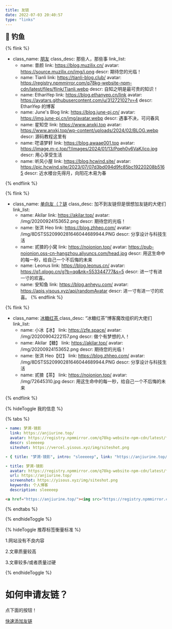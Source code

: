 ```yaml
---
title: 友链
date: 2022-07-03 20:40:57
type: "links"
---
```


<div class="title-h2-a">
  <div class="title-h2-a-left">
    <h2 style="padding-top: 0;margin:0.6rem 0 0.6rem;">🎣 钓鱼</h2><a class="random-post-start" href="javascript:fetchRandomPost();"><i class="fa-solid fa-arrow-rotate-right"></i></a>
  </div>
</div>
<div id="random-post"></div>

<link rel="stylesheet" type="text/css" href="https://jsd.anjiurine.top/gh/zhheo/JS-Heo@main/moments/random-friends-post.css">

{% flink %}

- class_name: <a href="https://github.com/Flink">朋友</a>
  class_desc: 那些人，那些事
  link_list:
  - name: 昔颜
    link: https://blog.muzilix.cn/
    avatar: https://source.muzilix.cn/img/i.png
    descr: 期待您的光临！
  - name: Tianli
    link: https://tianli-blog.club/
    avatar: https://registry.npmmirror.com/q78kg-website-npm-cdn/latest/files/flink/Tianli.webp
    descr: 自知之明是最可贵的知识！
  - name: EthanYep
    link: https://blog.ethanyep.cn/link
    avatar: https://avatars.githubusercontent.com/u/31272102?v=4
    descr: EthanYep 的博客
  - name: June's Blog
    link: https://blog.june-pj.cn/
    avatar: https://img.june-pj.cn/img/avatar.webp
    descr: 遇事不决，可问春风
  - name: 星知空
    link: https://www.anxkj.top
    avatar: https://www.anxkj.top/wp-content/uploads/2024/02/BLOG.webp
    descr: 源码教程这里有
  - name: 呓语梦轩
    link: https://blog.awaae001.top
    avatar: https://image.m-c.top/?/images/2024/01/13/Pqeh0v6VaK/ico.jpg
    descr: 用心享受生活
  - name: 听风小屋
    link: https://blog.hcwind.site/
    avatar: https://pic.hcwind.site/2023/07/07d3bd094d9fc85bc19220208b5165
    descr: 近水楼台先得月，向阳花木易为春

{% endflink %}

{% flink %}

- class_name: <a href="https://github.com/Flink">单向友（？链</a>
  class_desc: 加不到友链但是很想加友链的大佬们
  link_list:
  - name: Akilar
    link: https://akilar.top/
    avatar: /img/20200924153652.png
    descr: 期待您的光临！
  - name: 张洪 Heo
    link: https://blog.zhheo.com/
    avatar: /img/8DSTSS20990281646044689944.PNG
    descr: 分享设计与科技生活
  - name: 贰猹的小窝
    link: https://noionion.top/
    avatar: https://pub-noionion.oss-cn-hangzhou.aliyuncs.com/head.jpg
    descr: 用这生命中的每一秒，给自己一个不后悔的未来
  - name: Leonus
    link: https://blog.leonus.cn/
    avatar: https://q1.qlogo.cn/g?b=qq&nk=553344777&s=5
    descr: 进一寸有进一寸的欢喜。
  - name: 安知鱼
    link: https://blog.anheyu.com/
    avatar: https://apis.yisous.xyz/api/randomAvatar
    descr: 进一寸有进一寸的欢喜。
    {% endflink %}

<!-- 一个友链例子 -->

{% flink %}

- class_name: <a href="https://github.com/Rock-Candy-Tea">冰糖红茶 </a>
  class_desc: “冰糖红茶”博客魔改组织的大佬们
  link_list:
  - name: 小冰【冰】
    link: https://zfe.space/
    avatar: /img/20200904222157.png
    descr: 做个有梦想的人！
  - name: Akilar【糖】
    link: https://akilar.top/
    avatar: /img/20200924153652.png
    descr: 期待您的光临！
  - name: 张洪 Heo【红】
    link: https://blog.zhheo.com/
    avatar: /img/8DSTSS20990281646044689944.PNG
    descr: 分享设计与科技生活
  - name: 贰猹【茶】
    link: https://noionion.top/
    avatar: /img/72645310.jpg
    descr: 用这生命中的每一秒，给自己一个不后悔的未来

{% endflink %}

{% hideToggle 我的信息 %}

{% tabs  %}

<!-- tab Butterfly & MengD -->

```yaml
- name: 梦溯·镜影
  link: https://anjiurine.top/
  avatar: https://registry.npmmirror.com/q78kg-website-npm-cdn/latest/files/avatar.png
  descr: sleeeeep
  siteshot: https://vercel.yisous.xyz/img/siteshot.png
```

<!-- endtab -->

<!-- tab fluid -->

```yaml
- { title: "梦溯·镜影", intro: "sleeeeep", link: "https://anjiurine.top/", image: "https://registry.npmmirror.com/q78kg-website-npm-cdn/latest/files/avatar.png" }
```

<!-- endtab -->

<!-- tab volantis -->

```yaml
- title: 梦溯·镜影
  avatar: https://registry.npmmirror.com/q78kg-website-npm-cdn/latest/files/avatar.png
  url: https://anjiurine.top/
  screenshot: https://yisous.xyz/img/siteshot.png
  keywords: 个人博客
  description: sleeeeep
```

<!-- endtab -->

<!-- tab html -->

```html
<a href="https://anjiurine.top/"><img src="https://registry.npmmirror.com/q78kg-website-npm-cdn/latest/files/avatar.png" alt="avatar" />梦溯·镜影</a>
```

<!-- endtab -->

{% endtabs  %}

{% endhideToggle %}

{% hideToggle 推荐标签衡量标准 %}

1.网站没有不良内容

2.文章质量较高

3.文章较多/或者质量过硬

{% endhideToggle %}

<h1>如何申请友链？</h1>

点下面的按钮！

<script type="text/javascript" src="https://registry.npmmirror.com/jquery/latest/files/dist/jquery.min.js"></script>
<script src = "/js/randomFriend.js"></script>

<a href="javascript:void(0)" onclick="addflink()">快速添加友链</a>
